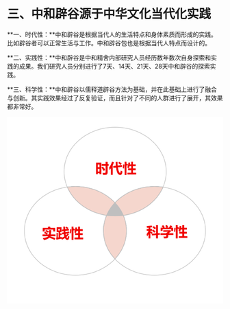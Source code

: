 # 三、中和辟谷源于中华文化当代化实践

**一、时代性：**中和辟谷是根据当代人的生活特点和身体素质而形成的实践。比如辟谷者可以正常生活与工作。中和辟谷包也是根据当代人特点而设计的。 

**二、实践性：**中和辟谷是中和精舍内部研究人员经历数年数次自身探索和实践的成果。我们研究人员分别进行了7天、14天、21天、28天中和辟谷的探索实践。 

**三、科学性：**中和辟谷以儒释道辟谷方法为基础，并在此基础上进行了融合与创新。其实践效果经过了反复验证，而且针对了不同的人群进行了展开，其效果都非常好。

![](https://raw.githubusercontent.com/oldpotter/zhonghebiguriji/master/.gitbook/assets/image%20%2816%29.png)

